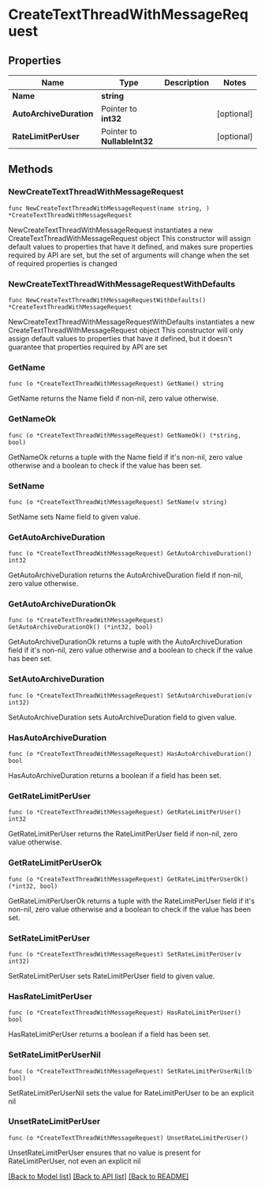 # CreateTextThreadWithMessageRequest

## Properties

Name | Type | Description | Notes
------------ | ------------- | ------------- | -------------
**Name** | **string** |  | 
**AutoArchiveDuration** | Pointer to **int32** |  | [optional] 
**RateLimitPerUser** | Pointer to **NullableInt32** |  | [optional] 

## Methods

### NewCreateTextThreadWithMessageRequest

`func NewCreateTextThreadWithMessageRequest(name string, ) *CreateTextThreadWithMessageRequest`

NewCreateTextThreadWithMessageRequest instantiates a new CreateTextThreadWithMessageRequest object
This constructor will assign default values to properties that have it defined,
and makes sure properties required by API are set, but the set of arguments
will change when the set of required properties is changed

### NewCreateTextThreadWithMessageRequestWithDefaults

`func NewCreateTextThreadWithMessageRequestWithDefaults() *CreateTextThreadWithMessageRequest`

NewCreateTextThreadWithMessageRequestWithDefaults instantiates a new CreateTextThreadWithMessageRequest object
This constructor will only assign default values to properties that have it defined,
but it doesn't guarantee that properties required by API are set

### GetName

`func (o *CreateTextThreadWithMessageRequest) GetName() string`

GetName returns the Name field if non-nil, zero value otherwise.

### GetNameOk

`func (o *CreateTextThreadWithMessageRequest) GetNameOk() (*string, bool)`

GetNameOk returns a tuple with the Name field if it's non-nil, zero value otherwise
and a boolean to check if the value has been set.

### SetName

`func (o *CreateTextThreadWithMessageRequest) SetName(v string)`

SetName sets Name field to given value.


### GetAutoArchiveDuration

`func (o *CreateTextThreadWithMessageRequest) GetAutoArchiveDuration() int32`

GetAutoArchiveDuration returns the AutoArchiveDuration field if non-nil, zero value otherwise.

### GetAutoArchiveDurationOk

`func (o *CreateTextThreadWithMessageRequest) GetAutoArchiveDurationOk() (*int32, bool)`

GetAutoArchiveDurationOk returns a tuple with the AutoArchiveDuration field if it's non-nil, zero value otherwise
and a boolean to check if the value has been set.

### SetAutoArchiveDuration

`func (o *CreateTextThreadWithMessageRequest) SetAutoArchiveDuration(v int32)`

SetAutoArchiveDuration sets AutoArchiveDuration field to given value.

### HasAutoArchiveDuration

`func (o *CreateTextThreadWithMessageRequest) HasAutoArchiveDuration() bool`

HasAutoArchiveDuration returns a boolean if a field has been set.

### GetRateLimitPerUser

`func (o *CreateTextThreadWithMessageRequest) GetRateLimitPerUser() int32`

GetRateLimitPerUser returns the RateLimitPerUser field if non-nil, zero value otherwise.

### GetRateLimitPerUserOk

`func (o *CreateTextThreadWithMessageRequest) GetRateLimitPerUserOk() (*int32, bool)`

GetRateLimitPerUserOk returns a tuple with the RateLimitPerUser field if it's non-nil, zero value otherwise
and a boolean to check if the value has been set.

### SetRateLimitPerUser

`func (o *CreateTextThreadWithMessageRequest) SetRateLimitPerUser(v int32)`

SetRateLimitPerUser sets RateLimitPerUser field to given value.

### HasRateLimitPerUser

`func (o *CreateTextThreadWithMessageRequest) HasRateLimitPerUser() bool`

HasRateLimitPerUser returns a boolean if a field has been set.

### SetRateLimitPerUserNil

`func (o *CreateTextThreadWithMessageRequest) SetRateLimitPerUserNil(b bool)`

 SetRateLimitPerUserNil sets the value for RateLimitPerUser to be an explicit nil

### UnsetRateLimitPerUser
`func (o *CreateTextThreadWithMessageRequest) UnsetRateLimitPerUser()`

UnsetRateLimitPerUser ensures that no value is present for RateLimitPerUser, not even an explicit nil

[[Back to Model list]](../README.md#documentation-for-models) [[Back to API list]](../README.md#documentation-for-api-endpoints) [[Back to README]](../README.md)


